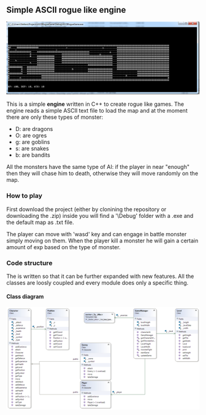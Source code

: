 ## Simple ASCII rogue like engine ##

![alt text](Screen.png)

This is a simple **engine** written in C++ to create rogue like games. The engine reads a simple ASCII text file to load the map and at the moment there are only these types of monster:

- D: are dragons
- O: are ogres
- g: are goblins
- s: are snakes
- b: are bandits

All the monsters have the same type of AI: if the player in near "enough" then they will chase him to death, otherwise they will move randomly on the map.

### How to play ###

First download the project (either by clonining the repository or downloading the .zip) inside you will find a '\Debug' folder with a .exe and the default map as .txt file.

The player can move with 'wasd' key and can engage in battle monster simply moving on them. When the player kill a monster he will gain a certain amount of exp based on the type of monster.

### Code structure ###

The is written so that it can be further expanded with new features. All the classes are loosly coupled and every module does only a specific thing.

#### Class diagram ####

![alt text](ClassDiagram.png)





